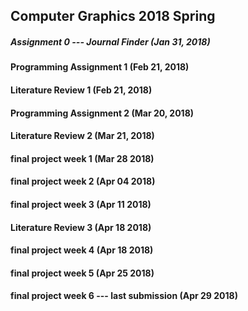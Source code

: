 ## Computer Graphics 2018 Spring
##### Assignment 0 --- Journal Finder (Jan 31, 2018)

#### Programming Assignment 1 (Feb 21, 2018)
#### Literature Review 1 (Feb 21, 2018)

#### Programming Assignment 2 (Mar 20, 2018)
#### Literature Review 2 (Mar 21, 2018)

#### final project week 1 (Mar 28 2018)
#### final project week 2 (Apr 04 2018)
#### final project week 3 (Apr 11 2018)
#### Literature Review 3 (Apr 18 2018)
#### final project week 4 (Apr 18 2018)
#### final project week 5 (Apr 25 2018)
#### final project week 6 --- last submission (Apr 29 2018)
